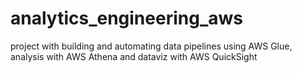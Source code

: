 # analytics_engineering_aws
 project with building and automating data pipelines using AWS Glue, analysis with AWS Athena and dataviz with AWS QuickSight
